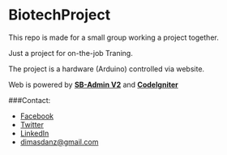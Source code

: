BiotechProject
==============

This repo is made for a small group working a project together.

Just a project for on-the-job Traning.

The project is a hardware (Arduino) controlled via website.

Web is powered by [**SB-Admin V2**](http://startbootstrap.com/sb-admin-v2) and [**CodeIgniter**](http://ellislab.com/codeigniter)

###Contact:
 + [Facebook](http://www.facebook.com/Dimasdanz)
 + [Twitter](http://www.twitter.com/Dimasdanz)
 + [LinkedIn](http://id.linkedin.com/pub/dimas-r-danu/94/160/4b8/)
 + dimasdanz@gmail.com
